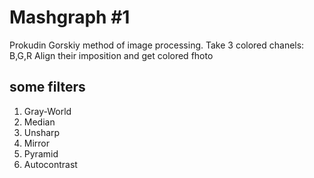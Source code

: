 # Mashgraph #1
Prokudin Gorskiy method of image processing. 
Take 3 colored chanels: B,G,R 
Align their imposition and get colored fhoto

## some filters

1. Gray-World
2. Median
3. Unsharp
4. Mirror
5. Pyramid
6. Autocontrast
